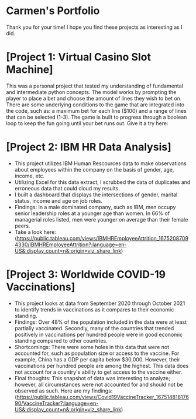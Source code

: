 # Carmen's Portfolio
Thank you for your time! I hope you find these projects as interesting as I did.


# [Project 1: Virtual Casino Slot Machine]

This was a personal project that tested my understanding of fundamental and intermediate python concepts. The model works by prompting the player to place a bet and choose the amount of lines they wish to bet on. There are some underlying conditions to the game that are integrated into the code, such as: a maximum bet for each line ($100) and a range of lines that can be selected (1-3). The game is built to progress through a boolean loop to keep the fun going until your bet runs out. Give it a try here: 


# [Project 2: IBM HR Data Analysis]

* This project utilizes IBM Human Rescources data to make observations about employees within the company on the basis of gender, age, income, etc.
* Utilizing Excel for this data extract, I scrubbed the data of duplicates and erroneous data that could cloud my results.
* I built a dashboard that displays the intersections of gender, marital status, income and age on job roles.
* Findings: In a male dominated company, such as IBM, men occupy senior leadership roles at a younger age than women. In 66% of managerial roles listed, men were younger on average than their female peers.
* Take a look here: (https://public.tableau.com/views/IBMHREmployeeAttrition_16752087094330/IBMHREmployeeAttrition?:language=en-US&:display_count=n&:origin=viz_share_link)


# [Project 3: Worldwide COVID-19 Vaccinations]

* This project looks at data from September 2020 through October 2021 to identify trends in vaccinations as it compares to their economic standing.
* Findings: Over 48% of the population included in the data were at least partially vaccinated. Secondly, many of the countries that trended positively in vaccinations per hundred people were in good economic standing compared to other countries.
* Shortcomings: There were some holes in this data that were not accounted for, such as population size or access to the vaccine. For example, China has a GDP per capita below $30,000. However, their vaccinations per hundred people are among the highest. This data does not account for a country's ability to get access to the vaccine either.
* Final thoughts: This snapshot of data was interesting to analyze; however, all circumstances were not accounted for and should not be observed as such.
Here are my findings: (https://public.tableau.com/views/Covid19VaccineTracker_16751481817690/VaccineTracker?:language=en-US&:display_count=n&:origin=viz_share_link)
